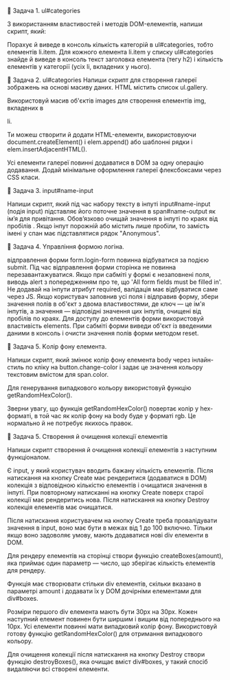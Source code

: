 🔵 Задача 1. ul#categories

З використанням властивостей і методів DOM-елементів, напиши скрипт, який:

Порахує й виведе в консоль кількість категорій в ul#categories, тобто елементів
li.item. Для кожного елемента li.item у списку ul#categories знайде й виведе в
консоль текст заголовка елемента (тегу h2) і кількість елементів у категорії
(усіх li, вкладених у нього).

🔵 Задача 2. ul#categories Напиши скрипт для створення галереї зображень на
основі масиву даних. HTML містить список ul.gallery.

Використовуй масив об'єктів images для створення елементів img, вкладених в

li.

Ти можеш створити й додати HTML-елементи, використовуючи
document.createElement() і elem.append() або шаблонні рядки і
elem.insertAdjacentHTML().

Усі елементи галереї повинні додаватися в DOM за одну операцію додавання. Додай
мінімальне оформлення галереї флексбоксами через CSS класи.

🔵 Задача 3. input#name-input

Напиши скрипт, який під час набору тексту в інпуті input#name-input (подія
input) підставляє його поточне значення в span#name-output як ім’я для
привітання. Обов’язково очищай значення в інпуті по краях від пробілів . Якщо
інпут порожній або містить лише пробіли, то замість імені у спан має
підставлятися рядок "Anonymous".

🔵 Задача 4. Yправління формою логіна.

відправлення форми form.login-form повинна відбуватися за подією submit. Під час
відправлення форми сторінка не повинна перезавантажуватися. Якщо при сабміті у
формі є незаповнені поля, виводь alert з попередженням про те, що 'All form
fields must be filled in'. Не додавай на інпути атрибут required, валідація має
відбуватися саме через JS. Якщо користувач заповнив усі поля і відправив форму,
збери значення полів в об'єкт з двома властивостями, де ключ — це ім'я інпутів,
а значення — відповідні значення цих інпутів, очищені від пробілів по краях. Для
доступу до елементів форми використовуй властивість elements. При сабміті форми
виведи об'єкт із введеними даними в консоль і очисти значення полів форми
методом reset.

🔵 Задача 5. Kолір фону елемента.

Напиши скрипт, який змінює колір фону елемента body через інлайн-стиль по кліку
на button.change-color і задає це значення кольору текстовим вмістом для
span.color.

Для генерування випадкового кольору використовуй функцію getRandomHexColor().

Зверни увагу, що функція getRandomHexColor() повертає колір у hex-форматі, в той
час як колір фону на body буде у форматі rgb. Це нормально й не потребує якихось
правок.

🔵 Задача 5. Cтворення й очищення колекції елементів

Напиши скрипт створення й очищення колекції елементів з наступним функціоналом.

Є input, у який користувач вводить бажану кількість елементів. Після натискання
на кнопку Create має рендеритися (додаватися в DOM) колекція з відповідною
кількістю елементів і очищатися значення в інпуті. При повторному натисканні на
кнопку Create поверх старої колекції має рендеритись нова. Після натискання на
кнопку Destroy колекція елементів має очищатися.

Після натискання користувачем на кнопку Create треба провалідувати значення в
input, воно має бути в межах від 1 до 100 включно. Тільки якщо воно задоволяє
умову, мають додаватися нові div елементи в DOM.

Для рендеру елементів на сторінці створи функцію createBoxes(amount), яка
приймає один параметр — число, що зберігає кількість елементів для рендеру.

Функція має створювати стільки div елементів, скільки вказано в параметрі amount
і додавати їх у DOM дочірніми елементами для div#boxes.

Розміри першого div елемента мають бути 30px на 30px. Кожен наступний елемент
повинен бути ширшим і вищим від попереднього на 10px. Усі елементи повинні мати
випадковий колір фону. Використовуй готову функцію getRandomHexColor() для
отримання випадкового кольору.

Для очищення колекції після натискання на кнопку Destroy створи функцію
destroyBoxes(), яка очищає вміст div#boxes, у такий спосіб видаляючи всі
створені елементи.
